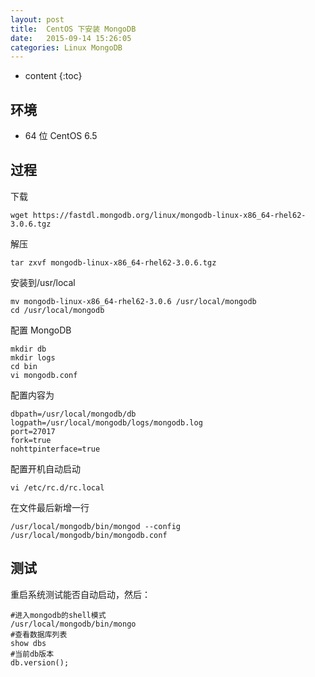 ```yaml
---
layout: post
title:  CentOS 下安装 MongoDB
date:   2015-09-14 15:26:05
categories: Linux MongoDB
---
```


* content
{:toc}

## 环境

* 64 位 CentOS 6.5

## 过程

下载

	wget https://fastdl.mongodb.org/linux/mongodb-linux-x86_64-rhel62-3.0.6.tgz

解压

	tar zxvf mongodb-linux-x86_64-rhel62-3.0.6.tgz

安装到/usr/local

	mv mongodb-linux-x86_64-rhel62-3.0.6 /usr/local/mongodb
	cd /usr/local/mongodb

配置 MongoDB

	mkdir db
	mkdir logs
	cd bin
	vi mongodb.conf

配置内容为

	dbpath=/usr/local/mongodb/db
	logpath=/usr/local/mongodb/logs/mongodb.log
	port=27017
	fork=true
	nohttpinterface=true

配置开机自动启动

	vi /etc/rc.d/rc.local

在文件最后新增一行

	/usr/local/mongodb/bin/mongod --config /usr/local/mongodb/bin/mongodb.conf

## 测试

重启系统测试能否自动启动，然后：

	#进入mongodb的shell模式 
	/usr/local/mongodb/bin/mongo
	#查看数据库列表 
	show dbs
	#当前db版本 
	db.version();

